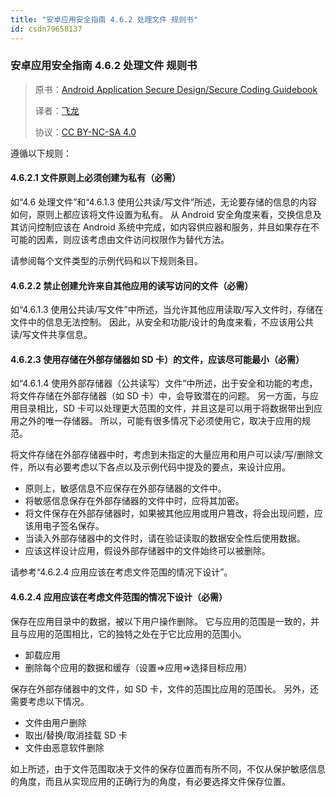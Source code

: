 ```yaml
---
title: "安卓应用安全指南 4.6.2 处理文件 规则书"
id: csdn79658137
---
```


### 安卓应用安全指南 4.6.2 处理文件 规则书

> 原书：[Android Application Secure Design/Secure Coding Guidebook](http://www.jssec.org/dl/android_securecoding_en.pdf)
> 
> 译者：[飞龙](https://github.com/wizardforcel)
> 
> 协议：[CC BY-NC-SA 4.0](http://creativecommons.org/licenses/by-nc-sa/4.0/)

遵循以下规则：

#### 4.6.2.1 文件原则上必须创建为私有（必需）

如“4.6 处理文件”和“4.6.1.3 使用公共读/写文件”所述，无论要存储的信息的内容如何，原则上都应该将文件设置为私有。 从 Android 安全角度来看，交换信息及其访问控制应该在 Android 系统中完成，如内容供应器和服务，并且如果存在不可能的因素，则应该考虑由文件访问权限作为替代方法。

请参阅每个文件类型的示例代码和以下规则条目。

#### 4.6.2.2 禁止创建允许来自其他应用的读写访问的文件（必需）

如“4.6.1.3 使用公共读/写文件”中所述，当允许其他应用读取/写入文件时，存储在文件中的信息无法控制。 因此，从安全和功能/设计的角度来看，不应该用公共读/写文件共享信息。

#### 4.6.2.3 使用存储在外部存储器如 SD 卡）的文件，应该尽可能最小（必需）

如“4.6.1.4 使用外部存储器（公共读写）文件”中所述，出于安全和功能的考虑，将文件存储在外部存储器（如 SD 卡）中，会导致潜在的问题。 另一方面，与应用目录相比，SD 卡可以处理更大范围的文件，并且这是可以用于将数据带出到应用之外的唯一存储器。 所以，可能有很多情况下必须使用它，取决于应用的规范。

将文件存储在外部存储器中时，考虑到未指定的大量应用和用户可以读/写/删除文件，所以有必要考虑以下各点以及示例代码中提及的要点，来设计应用。

*   原则上，敏感信息不应保存在外部存储器的文件中。
*   将敏感信息保存在外部存储器的文件中时，应将其加密。
*   将文件保存在外部存储器时，如果被其他应用或用户篡改，将会出现问题，应该用电子签名保存。
*   当读入外部存储器中的文件时，请在验证读取的数据安全性后使用数据。
*   应该这样设计应用，假设外部存储器中的文件始终可以被删除。

请参考“4.6.2.4 应用应该在考虑文件范围的情况下设计”。

#### 4.6.2.4 应用应该在考虑文件范围的情况下设计（必需）

保存在应用目录中的数据，被以下用户操作删除。 它与应用的范围是一致的，并且与应用的范围相比，它的独特之处在于它比应用的范围小。

*   卸载应用
*   删除每个应用的数据和缓存（设置=>应用=>选择目标应用）

保存在外部存储器中的文件，如 SD 卡，文件的范围比应用的范围长。 另外，还需要考虑以下情况。

*   文件由用户删除
*   取出/替换/取消挂载 SD 卡
*   文件由恶意软件删除

如上所述，由于文件范围取决于文件的保存位置而有所不同，不仅从保护敏感信息的角度，而且从实现应用的正确行为的角度，有必要选择文件保存位置。